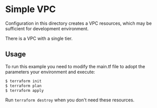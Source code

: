 # Simple VPC

Configuration in this directory creates a VPC resources, which may 
be sufficient for development environment.

There is a VPC with a single tier.


## Usage

To run this example you need to modify the main.tf file to adopt the parameters your environment and execute:

```bash
$ terraform init
$ terraform plan
$ terraform apply
```

Run `terraform destroy` when you don't need these resources.

